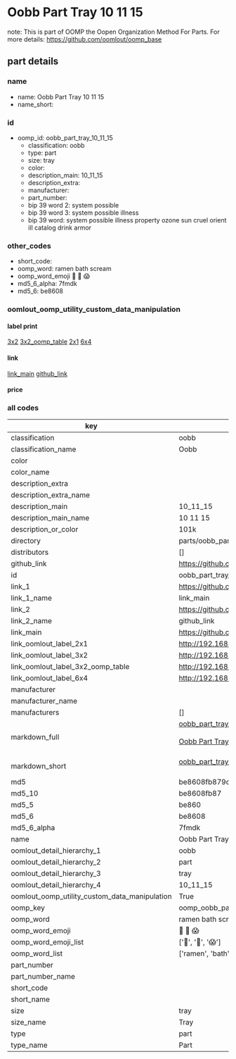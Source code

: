 # Oobb Part Tray 10 11 15  

note: This is part of OOMP the Oopen Organization Method For Parts. For more details: https://github.com/oomlout/oomp_base

##  part details





### name
* name: Oobb Part Tray 10 11 15
* name_short: 
### id
* oomp_id: oobb_part_tray_10_11_15
  * classification: oobb
  * type: part
  * size: tray
  * color: 
  * description_main: 10_11_15
  * description_extra: 
  * manufacturer: 
  * part_number: 
  * bip 39 word 2: system possible
  * bip 39 word 3: system possible illness
  * bip 39 word: system possible illness property ozone sun cruel orient ill catalog drink armor

### other_codes
* short_code: 
* oomp_word: ramen bath scream
* oomp_word_emoji :ramen: :bath: :scream:
* md5_6_alpha: 7fmdk
* md5_6: be8608






### oomlout_oomp_utility_custom_data_manipulation
#### label print
[3x2](http://192.168.1.245:1112/?label=oomp%207fmdk)
[3x2_oomp_table](http://192.168.1.107:1112/?label=oomp%207fmdk)
[2x1](http://192.168.1.242:1112/?label=oomp%207fmdk)
[6x4](http://192.168.1.55:1112/?label=oomp%207fmdk)    

#### link

[link_main](https://github.com/oomlout/oomlout_oomp_current_version_messy/tree/main/parts/oobb_part_tray_10_11_15) [github_link](https://github.com/oomlout/oomlout_oomp_part_src/tree/main/parts/oobb_part_tray_10_11_15)                             

#### price







### all codes 
| key | value |  
| --- | --- |  
| classification | oobb |  
| classification_name | Oobb |  
| color |  |  
| color_name |  |  
| description_extra |  |  
| description_extra_name |  |  
| description_main | 10_11_15 |  
| description_main_name | 10 11 15 |  
| description_or_color | 101k |  
| directory | parts/oobb_part_tray_10_11_15 |  
| distributors | [] |  
| github_link | https://github.com/oomlout/oomlout_oomp_part_src/tree/main/parts/oobb_part_tray_10_11_15 |  
| id | oobb_part_tray_10_11_15 |  
| link_1 | https://github.com/oomlout/oomlout_oomp_current_version_messy/tree/main/parts/oobb_part_tray_10_11_15 |  
| link_1_name | link_main |  
| link_2 | https://github.com/oomlout/oomlout_oomp_part_src/tree/main/parts/oobb_part_tray_10_11_15 |  
| link_2_name | github_link |  
| link_main | https://github.com/oomlout/oomlout_oomp_current_version_messy/tree/main/parts/oobb_part_tray_10_11_15 |  
| link_oomlout_label_2x1 | http://192.168.1.242:1112/?label=oomp%207fmdk |  
| link_oomlout_label_3x2 | http://192.168.1.245:1112/?label=oomp%207fmdk |  
| link_oomlout_label_3x2_oomp_table | http://192.168.1.107:1112/?label=oomp%207fmdk |  
| link_oomlout_label_6x4 | http://192.168.1.55:1112/?label=oomp%207fmdk |  
| manufacturer |  |  
| manufacturer_name |  |  
| manufacturers | [] |  
| markdown_full | [oobb_part_tray_10_11_15](https://github.com/oomlout/oomlout_oomp_current_version_messy/tree/main/parts/oobb_part_tray_10_11_15)<br>[](https://github.com/oomlout/oomlout_oomp_current_version_messy/tree/main/parts/oobb_part_tray_10_11_15)<br>[Oobb Part Tray 10 11 15](https://github.com/oomlout/oomlout_oomp_current_version_messy/tree/main/parts/oobb_part_tray_10_11_15)<br><br> |  
| markdown_short | [oobb_part_tray_10_11_15](https://github.com/oomlout/oomlout_oomp_current_version_messy/tree/main/parts/oobb_part_tray_10_11_15)<br><br> |  
| md5 | be8608fb879c8693654f4ac6e26a26e6 |  
| md5_10 | be8608fb87 |  
| md5_5 | be860 |  
| md5_6 | be8608 |  
| md5_6_alpha | 7fmdk |  
| name | Oobb Part Tray 10 11 15 |  
| oomlout_detail_hierarchy_1 | oobb |  
| oomlout_detail_hierarchy_2 | part |  
| oomlout_detail_hierarchy_3 | tray |  
| oomlout_detail_hierarchy_4 | 10_11_15 |  
| oomlout_oomp_utility_custom_data_manipulation | True |  
| oomp_key | oomp_oobb_part_tray_10_11_15 |  
| oomp_word | ramen bath scream |  
| oomp_word_emoji | :ramen: :bath: :scream: |  
| oomp_word_emoji_list | [':ramen:', ':bath:', ':scream:'] |  
| oomp_word_list | ['ramen', 'bath', 'scream'] |  
| part_number |  |  
| part_number_name |  |  
| short_code |  |  
| short_name |  |  
| size | tray |  
| size_name | Tray |  
| type | part |  
| type_name | Part |  

